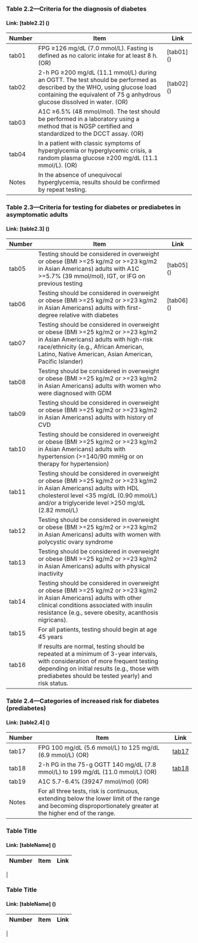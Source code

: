 
### Table 2.2—Criteria for the diagnosis of diabetes
#### Link: [table2.2] ()

Number | Item | Link
------ | ---- | ----
tab01	| FPG ≥126 mg/dL (7.0 mmol/L). Fasting is defined as no caloric intake for at least 8 h. (OR) | [tab01] ()
tab02 | 2-h PG ≥200 mg/dL (11.1 mmol/L) during an OGTT. The test should be performed as described by the WHO, using glucose load containing the equivalent of 75 g anhydrous glucose dissolved in water. (OR) | [tab02] ()
tab03 | A1C ≥6.5% (48 mmol/mol). The test should be performed in a laboratory using a method that is NGSP certified and standardized to the DCCT assay. (OR) |
tab04 | In a patient with classic symptoms of hyperglycemia or hyperglycemic crisis, a random plasma glucose ≥200 mg/dL (11.1 mmol/L). (OR) |
Notes | In the absence of unequivocal hyperglycemia, results should be confirmed by repeat testing. |

### Table 2.3—Criteria for testing for diabetes or prediabetes in asymptomatic adults
#### Link: [table2.3] ()

Number | Item | Link
------ | ---- | ----
tab05|Testing should be considered in overweight or obese (BMI >=25 kg/m2 or >=23 kg/m2 in Asian Americans) adults with A1C >=5.7% (39 mmol/mol), IGT, or IFG on previous testing|[tab05] ()|
tab06|Testing should be considered in overweight or obese (BMI >=25 kg/m2 or >=23 kg/m2 in Asian Americans) adults with first-degree relative with diabetes|[tab06] ()|
tab07|Testing should be considered in overweight or obese (BMI >=25 kg/m2 or >=23 kg/m2 in Asian Americans) adults with high-risk race/ethnicity (e.g., African American, Latino, Native American, Asian American, Pacific Islander)||
tab08|Testing should be considered in overweight or obese (BMI >=25 kg/m2 or >=23 kg/m2 in Asian Americans) adults with women who were diagnosed with GDM||
tab09|Testing should be considered in overweight or obese (BMI >=25 kg/m2 or >=23 kg/m2 in Asian Americans) adults with history of CVD||
tab10|Testing should be considered in overweight or obese (BMI >=25 kg/m2 or >=23 kg/m2 in Asian Americans) adults with hypertension (>=140/90 mmHg or on therapy for hypertension)||
tab11|Testing should be considered in overweight or obese (BMI >=25 kg/m2 or >=23 kg/m2 in Asian Americans) adults with HDL cholesterol level <35 mg/dL (0.90 mmol/L) and/or a triglyceride level >250 mg/dL (2.82 mmol/L)||
tab12|Testing should be considered in overweight or obese (BMI >=25 kg/m2 or >=23 kg/m2 in Asian Americans) adults with women with polycystic ovary syndrome||
tab13|Testing should be considered in overweight or obese (BMI >=25 kg/m2 or >=23 kg/m2 in Asian Americans) adults with physical inactivity||
tab14|Testing should be considered in overweight or obese (BMI >=25 kg/m2 or >=23 kg/m2 in Asian Americans) adults with other clinical conditions associated with insulin resistance (e.g., severe obesity, acanthosis nigricans).||
tab15|For all patients, testing should begin at age 45 years||
tab16|If results are normal, testing should be repeated at a minimum of 3-year intervals, with consideration of more frequent testing depending on initial results (e.g., those with prediabetes should be tested yearly) and risk status.||

### Table 2.4—Categories of increased risk for diabetes (prediabetes)
#### Link: [table2.4] ()

Number | Item | Link
------ | ---- | ----
tab17 | FPG 100 mg/dL (5.6 mmol/L) to 125 mg/dL (6.9 mmol/L) (OR) | [tab17]()
tab18 | 2-h PG in the 75-g OGTT 140 mg/dL (7.8 mmol/L) to 199 mg/dL (11.0 mmol/L) (OR) | [tab18]()
tab19 | A1C 5.7-6.4% (39247 mmol/mol) (OR) |
Notes | For all three tests, risk is continuous, extending below the lower limit of the range and becoming disproportionately greater at the higher end of the range. |

### Table Title
#### Link: [tableName] ()

Number | Item | Link
------ | ---- | ----
|

### Table Title
#### Link: [tableName] ()

Number | Item | Link
------ | ---- | ----
|
